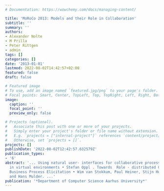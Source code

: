 ```yaml
---
# Documentation: https://wowchemy.com/docs/managing-content/

title: 'MoRoCo 2013: Models and their Role in Collaboration'
subtitle: ''
summary: ''
authors:
- Alexander Nolte
- M Prilla
- Peter Rittgen
- admin
tags: []
categories: []
date: '2013-01-01'
lastmod: 2022-08-02T14:42:57+02:00
featured: false
draft: false

# Featured image
# To use, add an image named `featured.jpg/png` to your page's folder.
# Focal points: Smart, Center, TopLeft, Top, TopRight, Left, Right, BottomLeft, Bottom, BottomRight.
image:
  caption: ''
  focal_point: ''
  preview_only: false

# Projects (optional).
#   Associate this post with one or more of your projects.
#   Simply enter your project's folder or file name without extension.
#   E.g. `projects = ["internal-project"]` references `content/project/deep-learning/index.md`.
#   Otherwise, set `projects = []`.
projects: []
publishDate: '2022-08-02T12:42:57.632579Z'
publication_types:
- '6'
abstract: '... Using natural user- interfaces for collaborative process modelling
  in virtual environments • Stefan Oppl . Towards  Role - distributed Collaborative
  Business Process Elicitation • Wim van Stokkum, Paul Heiner, Stijn Hoppenbrouwers
  and Hans Mulder. ...'
publication: '*Department of Computer Science Aarhus University*'
---
```

